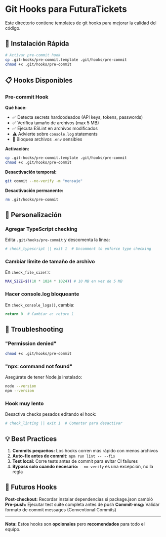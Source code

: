 # Git Hooks para FuturaTickets

Este directorio contiene templates de git hooks para mejorar la calidad del código.

## 🚀 Instalación Rápida

```bash
# Activar pre-commit hook
cp .git-hooks/pre-commit.template .git/hooks/pre-commit
chmod +x .git/hooks/pre-commit
```

## 📋 Hooks Disponibles

### Pre-commit Hook

**Qué hace:**
- ✅ Detecta secrets hardcodeados (API keys, tokens, passwords)
- ✅ Verifica tamaño de archivos (max 5 MB)
- ✅ Ejecuta ESLint en archivos modificados
- ⚠️ Advierte sobre `console.log` statements
- 🚫 Bloquea archivos `.env` sensibles

**Activación:**
```bash
cp .git-hooks/pre-commit.template .git/hooks/pre-commit
chmod +x .git/hooks/pre-commit
```

**Desactivación temporal:**
```bash
git commit --no-verify -m "mensaje"
```

**Desactivación permanente:**
```bash
rm .git/hooks/pre-commit
```

## 🔧 Personalización

### Agregar TypeScript checking

Edita `.git/hooks/pre-commit` y descomenta la línea:

```bash
# check_typescript || exit 1  # Uncomment to enforce type checking
```

### Cambiar límite de tamaño de archivo

En `check_file_size()`:

```bash
MAX_SIZE=$((10 * 1024 * 1024)) # 10 MB en vez de 5 MB
```

### Hacer console.log bloqueante

En `check_console_logs()`, cambia:

```bash
return 0  # Cambiar a: return 1
```

## 🐛 Troubleshooting

### "Permission denied"
```bash
chmod +x .git/hooks/pre-commit
```

### "npx: command not found"
Asegúrate de tener Node.js instalado:
```bash
node --version
npm --version
```

### Hook muy lento
Desactiva checks pesados editando el hook:
```bash
# check_linting || exit 1  # Comentar para desactivar
```

## 💡 Best Practices

1. **Commits pequeños:** Los hooks corren más rápido con menos archivos
2. **Auto-fix antes de commit:** `npm run lint -- --fix`
3. **Test local:** Corre tests antes de commit para evitar CI failures
4. **Bypass solo cuando necesario:** `--no-verify` es una excepción, no la regla

## 🔮 Futuros Hooks

**Post-checkout:** Recordar instalar dependencias si package.json cambió
**Pre-push:** Ejecutar test suite completa antes de push
**Commit-msg:** Validar formato de commit messages (Conventional Commits)

---

**Nota:** Estos hooks son **opcionales** pero **recomendados** para todo el equipo.
